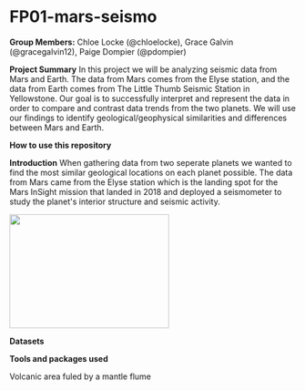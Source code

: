 # FP01-mars-seismo
**Group Members:** Chloe Locke (@chloelocke), Grace Galvin (@gracegalvin12), Paige Dompier (@pdompier)

**Project Summary** In this project we will be analyzing seismic data from Mars and Earth. The data from Mars comes from the Elyse station, and the data from Earth comes from The Little Thumb Seismic Station in Yellowstone. Our goal is to successfully interpret and represent the data in order to compare and contrast data trends from the two planets. We will use our findings to identify geological/geophysical similarities and differences between Mars and Earth. 

**How to use this repository** 

**Introduction** When gathering data from two seperate planets we wanted to find the most similar geological locations on each planet possible. The data from Mars came from the Elyse station which is the landing spot for the Mars InSight mission that landed in 2018 and deployed a seismometer to study the planet's interior structure and seismic activity. 




<img src="https://www.dlr.de/content/en/images/2018/2/the-landing-site-for-the-insight-mission-in-elysium-planitia_30417.jpg?__blob=normal&v=20__ifc1920w" width="280" height="200">

**Datasets**

**Tools and packages used**




Volcanic area fuled by a mantle flume 
